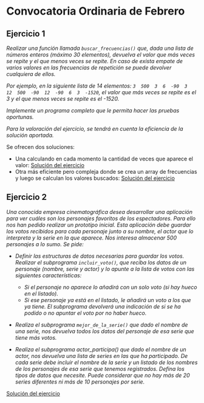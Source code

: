 # Convocatoria Ordinaria de Febrero

## Ejercicio 1

*Realizar una función llamada `buscar_frecuencias()` que, dada una lista de números enteros (máximo 30 elementos), devuelva el valor que más veces se repite y el que menos veces se repite. En caso de exista empate de varios valores en las frecuencias de repetición se puede devolver cualquiera de ellos.*

*Por ejemplo, en la siguiente lista de 14 elementos:  `3  500  3  6  -90  3  12  500  -90  12  -90  6  3  -1520`,  el valor que más veces se repite es el 3 y el que menos veces se repite es el -1520.*

*Implemente un programa completo que le permita hacer las pruebas oportunas.*

*Para la valoración del ejercicio, se tendrá en cuenta la eficiencia de la solución aportada.*

Se ofrecen dos soluciones:
* Una calculando en cada momento la cantidad de veces que aparece el valor: [Solución del ejercicio](ordinaria1/feb21e1v1.cpp)
* Otra más eficiente pero compleja donde se crea un array de frecuencias y luego se calculan los valores buscados: [Solución del ejercicio](ordinaria1/feb21e1v2.cpp)

## Ejercicio 2

*Una conocida empresa cinematográfica desea desarrollar una aplicación para ver cuáles son los personajes favoritos de los espectadores. Para ello nos han pedido realizar un prototipo inicial. Esta aplicación debe guardar los votos recibidos para cada personaje junto a su nombre, el actor que lo interpreta y la serie en la que aparece. Nos interesa almacenar 500 personajes a lo sumo. Se pide:*

* *Definir las estructuras de datos necesarias para guardar los votos. Realizar el subprograma `incluir_voto()`, que reciba los datos de un personaje (nombre, serie y actor) y lo apunte a la lista de votos con las siguientes características:*
  * *Si el personaje no aparece lo añadirá con un solo voto (si hay hueco en el listado).*
  * *Si ese personaje ya está en el listado, le añadirá un voto a los que ya tiene.*
*El subprograma devolverá una indicación de si se ha podido o no apuntar el voto por no haber hueco.*

* *Realiza el subprograma `mejor_de_la_serie()` que dado el nombre de una serie, nos devuelva todos los datos del personaje de esa serie que tiene más votos.*

* *Realiza el subprograma actor_participa() que dado el nombre de un actor, nos devuelva una lista de series en las que ha participado. De cada serie debe incluir el nombre de la serie y un listado de los nombres de los personajes de esa serie que tenemos registrados. Defina los tipos de datos que necesite. Puede considerar que no hay más de 20 series diferentes ni más de 10 personajes por serie.*

[Solución del ejercicio](ordinaria1/feb21e2.cpp)

